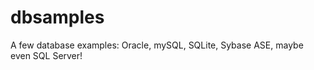 dbsamples
=========

A few database examples: Oracle, mySQL, SQLite, Sybase ASE, maybe even SQL Server!